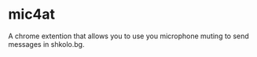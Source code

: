 # mic4at
A chrome extention that allows you to use you microphone muting to send messages in shkolo.bg.
